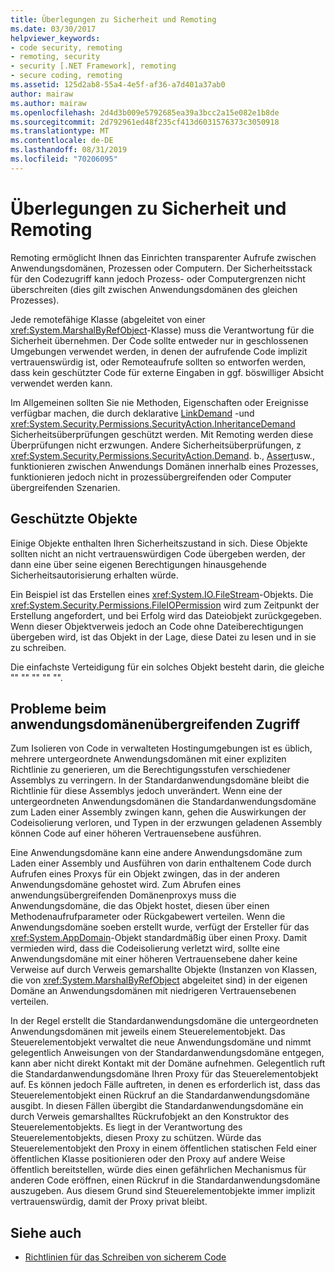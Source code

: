 ```yaml
---
title: Überlegungen zu Sicherheit und Remoting
ms.date: 03/30/2017
helpviewer_keywords:
- code security, remoting
- remoting, security
- security [.NET Framework], remoting
- secure coding, remoting
ms.assetid: 125d2ab8-55a4-4e5f-af36-a7d401a37ab0
author: mairaw
ms.author: mairaw
ms.openlocfilehash: 2d4d3b009e5792685ea39a3bcc2a15e082e1b8de
ms.sourcegitcommit: 2d792961ed48f235cf413d6031576373c3050918
ms.translationtype: MT
ms.contentlocale: de-DE
ms.lasthandoff: 08/31/2019
ms.locfileid: "70206095"
---
```

# <a name="security-and-remoting-considerations"></a>Überlegungen zu Sicherheit und Remoting
Remoting ermöglicht Ihnen das Einrichten transparenter Aufrufe zwischen Anwendungsdomänen, Prozessen oder Computern. Der Sicherheitsstack für den Codezugriff kann jedoch Prozess- oder Computergrenzen nicht überschreiten (dies gilt zwischen Anwendungsdomänen des gleichen Prozesses).  
  
 Jede remotefähige Klasse (abgeleitet von einer <xref:System.MarshalByRefObject>-Klasse) muss die Verantwortung für die Sicherheit übernehmen. Der Code sollte entweder nur in geschlossenen Umgebungen verwendet werden, in denen der aufrufende Code implizit vertrauenswürdig ist, oder Remoteaufrufe sollten so entworfen werden, dass kein geschützter Code für externe Eingaben in ggf. böswilliger Absicht verwendet werden kann.  
  
 Im Allgemeinen sollten Sie nie Methoden, Eigenschaften oder Ereignisse verfügbar machen, die durch deklarative [LinkDemand](link-demands.md) -und <xref:System.Security.Permissions.SecurityAction.InheritanceDemand> Sicherheitsüberprüfungen geschützt werden. Mit Remoting werden diese Überprüfungen nicht erzwungen. Andere Sicherheitsüberprüfungen, z <xref:System.Security.Permissions.SecurityAction.Demand>. b., [Assert](using-the-assert-method.md)usw., funktionieren zwischen Anwendungs Domänen innerhalb eines Prozesses, funktionieren jedoch nicht in prozessübergreifenden oder Computer übergreifenden Szenarien.  
  
## <a name="protected-objects"></a>Geschützte Objekte  
 Einige Objekte enthalten Ihren Sicherheitszustand in sich. Diese Objekte sollten nicht an nicht vertrauenswürdigen Code übergeben werden, der dann eine über seine eigenen Berechtigungen hinausgehende Sicherheitsautorisierung erhalten würde.  
  
 Ein Beispiel ist das Erstellen eines <xref:System.IO.FileStream>-Objekts. Die <xref:System.Security.Permissions.FileIOPermission> wird zum Zeitpunkt der Erstellung angefordert, und bei Erfolg wird das Dateiobjekt zurückgegeben. Wenn dieser Objektverweis jedoch an Code ohne Dateiberechtigungen übergeben wird, ist das Objekt in der Lage, diese Datei zu lesen und in sie zu schreiben.  
  
 Die einfachste Verteidigung für ein solches Objekt besteht darin, die gleiche "" "" "" "" "".  
  
## <a name="application-domain-crossing-issues"></a>Probleme beim anwendungsdomänenübergreifenden Zugriff  
 Zum Isolieren von Code in verwalteten Hostingumgebungen ist es üblich, mehrere untergeordnete Anwendungsdomänen mit einer expliziten Richtlinie zu generieren, um die Berechtigungsstufen verschiedener Assemblys zu verringern. In der Standardanwendungsdomäne bleibt die Richtlinie für diese Assemblys jedoch unverändert. Wenn eine der untergeordneten Anwendungsdomänen die Standardanwendungsdomäne zum Laden einer Assembly zwingen kann, gehen die Auswirkungen der Codeisolierung verloren, und Typen in der erzwungen geladenen Assembly können Code auf einer höheren Vertrauensebene ausführen.  
  
 Eine Anwendungsdomäne kann eine andere Anwendungsdomäne zum Laden einer Assembly und Ausführen von darin enthaltenem Code durch Aufrufen eines Proxys für ein Objekt zwingen, das in der anderen Anwendungsdomäne gehostet wird. Zum Abrufen eines anwendungsübergreifenden Domänenproxys muss die Anwendungsdomäne, die das Objekt hostet, diesen über einen Methodenaufrufparameter oder Rückgabewert verteilen. Wenn die Anwendungsdomäne soeben erstellt wurde, verfügt der Ersteller für das <xref:System.AppDomain>-Objekt standardmäßig über einen Proxy. Damit vermieden wird, dass die Codeisolierung verletzt wird, sollte eine Anwendungsdomäne mit einer höheren Vertrauensebene daher keine Verweise auf durch Verweis gemarshallte Objekte (Instanzen von Klassen, die von <xref:System.MarshalByRefObject> abgeleitet sind) in der eigenen Domäne an Anwendungsdomänen mit niedrigeren Vertrauensebenen verteilen.  
  
 In der Regel erstellt die Standardanwendungsdomäne die untergeordneten Anwendungsdomänen mit jeweils einem Steuerelementobjekt. Das Steuerelementobjekt verwaltet die neue Anwendungsdomäne und nimmt gelegentlich Anweisungen von der Standardanwendungsdomäne entgegen, kann aber nicht direkt Kontakt mit der Domäne aufnehmen. Gelegentlich ruft die Standardanwendungsdomäne Ihren Proxy für das Steuerelementobjekt auf. Es können jedoch Fälle auftreten, in denen es erforderlich ist, dass das Steuerelementobjekt einen Rückruf an die Standardanwendungsdomäne ausgibt. In diesen Fällen übergibt die Standardanwendungsdomäne ein durch Verweis gemarshalltes Rückrufobjekt an den Konstruktor des Steuerelementobjekts. Es liegt in der Verantwortung des Steuerelementobjekts, diesen Proxy zu schützen. Würde das Steuerelementobjekt den Proxy in einem öffentlichen statischen Feld einer öffentlichen Klasse positionieren oder den Proxy auf andere Weise öffentlich bereitstellen, würde dies einen gefährlichen Mechanismus für anderen Code eröffnen, einen Rückruf in die Standardanwendungsdomäne auszugeben. Aus diesem Grund sind Steuerelementobjekte immer implizit vertrauenswürdig, damit der Proxy privat bleibt.  
  
## <a name="see-also"></a>Siehe auch

- [Richtlinien für das Schreiben von sicherem Code](../../standard/security/secure-coding-guidelines.md)

